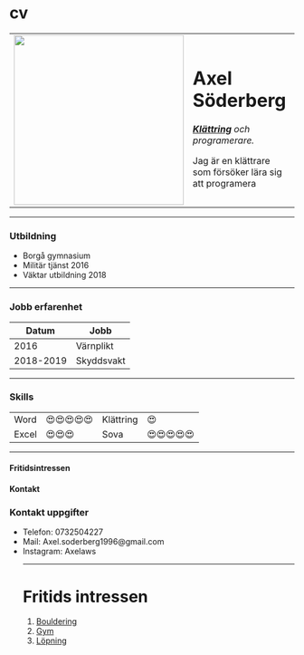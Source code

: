 # cv<!DOCTYPE html>
<html>

<head>
  <meta charset="utf-8">
</head>
<body>
  <table cellspacing="20">
    <tr>
      <td><img src="https://www.biography.com/.image/ar_1:1%2Cc_fill%2Ccs_srgb%2Cg_face%2Cq_auto:good%2Cw_300/MTY2NzA3MjE1MzQyNzczNTQw/lebron-james-photo-by-streeter-lecka_getty-images.jpg" width="300" height="300"></td>
      <td>
        <h1>Axel Söderberg</h1>
        <p><em><strong><a href="https://sv.wikipedia.org/wiki/Kl%C3%A4ttring">Klättring</a></strong> och programerare.</em></p>
        <p>Jag är en klättrare som försöker lära sig att programera</p>
      </td>
    </tr>
  </table>

  <hr size="3",noshade>
  <h3><strong>Utbildning</strong></h3>
  <ul>
    <li> Borgå gymnasium</li>
    <li> Militär tjänst 2016</li>
    <li> Väktar utbildning 2018</li>
  </ul>
  <hr>
  <h3>Jobb erfarenhet</h3>

  <table cellspacing="10">
    <thead>
      <tr>
        <th>Datum</th>
        <th>Jobb</th>
      </tr>
    </thead>
    <tbody>
      <tr>
        <td>2016</td>
        <td>Värnplikt</td>
      </tr>
      <tr>
        <td>2018-2019</td>
        <td>Skyddsvakt</td>
      </tr>
    </tbody>
  </table>
<hr>

  <h3>Skills</h3>
  <table cellspacing="10">
    <tbody>
      <tr>
        <td>Word</td>
        <td>😍😍😍😍😍</td>
        <td>Klättring</td>
        <td>😍</td>
      </tr>
      <tr>
        <td>Excel</td>
        <td>😍😍😍</td>
        <td>Sova</td>
        <td>😍😍😍😍😍</td>
      </tr>
    </tbody>

  </table>
  <hr>
  <h4>Fritidsintressen</h4>
  <h4>Kontakt</h3>
</body>

</html>

<!DOCTYPE html>
<html lang="en" dir="ltr">
  <head>
    <meta charset="utf-8">
  </head>
  <body>
    <h3>Kontakt uppgifter</h3>
    <ul>
      <li>Telefon: 0732504227</li>
      <li>Mail: Axel.soderberg1996@gmail.com</li>
      <li>Instagram: Axelaws</li>
      <hr>
      </body>
</html>


<!DOCTYPE html>
<html lang="en" dir="ltr">
  <head>
    <meta charset="utf-8">
  </head>
  <body>
    <h1>Fritids intressen</h1>
    <ol>
      <li> <a href="https://en.wikipedia.org/wiki/Bouldering">Bouldering</a></li>
      <li> <a href="https://sv.wikipedia.org/wiki/Gym">Gym</a></li>
      <li> <a href="https://sv.wikipedia.org/wiki/L%C3%B6pning">Löpning</a></li>
    </ol>
  </body>
</html>
